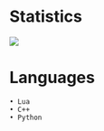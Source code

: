 # Statistics

![](https://github-readme-stats.vercel.app/api?username=0zBug&theme=dark&show_icons=true)

# Languages

```
• Lua
• C++
• Python
```
